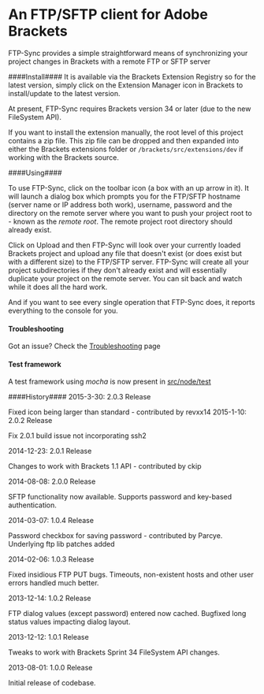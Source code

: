# An FTP/SFTP client for Adobe Brackets

FTP-Sync provides a simple straightforward means of synchronizing your project changes in Brackets with a remote FTP or SFTP server

####Install####
It is available via the Brackets Extension Registry so for the latest version, simply click on the Extension Manager icon in Brackets to install/update to the latest version.

At present, FTP-Sync requires Brackets version 34 or later (due to the new FileSystem API).

If you want to install the extension manually, the root level of this project contains a zip file. This zip file can be dropped and then expanded into either the Brackets extensions folder or `/brackets/src/extensions/dev` if working with the Brackets source.


####Using####

To use FTP-Sync, click on the toolbar icon (a box with an up arrow in it). It will launch a dialog box which prompts you for the FTP/SFTP hostname (server name or IP address both work), username, password and the directory on the remote server where you want to push your project root to - known as the *remote root*. The remote project root directory should already exist.

Click on Upload and then FTP-Sync will look over your currently loaded Brackets project and upload any file that doesn't exist (or does exist but with a different size) to the FTP/SFTP server. FTP-Sync will create all your project subdirectories if they don't already exist and will essentially duplicate your project on the remote server. You can sit back and watch while it does all the hard work.

And if you want to see every single operation that FTP-Sync does, it reports everything to the console for you.


#### Troubleshooting ####

Got an issue? Check the [Troubleshooting](https://github.com/timburgess/brackets-ftp-sync/wiki/Troubleshooting-FTP-Sync) page 

#### Test framework ####

A test framework using _mocha_ is now present in [src/node/test](https://github.com/timburgess/brackets-ftp-sync/tree/master/src/node/test) 

####History####
2015-3-30: 2.0.3 Release

Fixed icon being larger than standard - contributed by revxx14
2015-1-10: 2.0.2 Release

Fix 2.0.1 build issue not incorporating ssh2

2014-12-23: 2.0.1 Release

Changes to work with Brackets 1.1 API - contributed by ckip

2014-08-08: 2.0.0 Release

SFTP functionality now available. Supports password and key-based authentication.

2014-03-07: 1.0.4 Release

Password checkbox for saving password - contributed by Parcye.
Underlying ftp lib patches added

2014-02-06: 1.0.3 Release

Fixed insidious FTP PUT bugs.
Timeouts, non-existent hosts and other user errors handled much better.

2013-12-14: 1.0.2 Release

FTP dialog values (except password) entered now cached.
Bugfixed long status values impacting dialog layout.
              
2013-12-12: 1.0.1 Release

Tweaks to work with Brackets Sprint 34 FileSystem API changes.

2013-08-01: 1.0.0 Release

Initial release of codebase.

